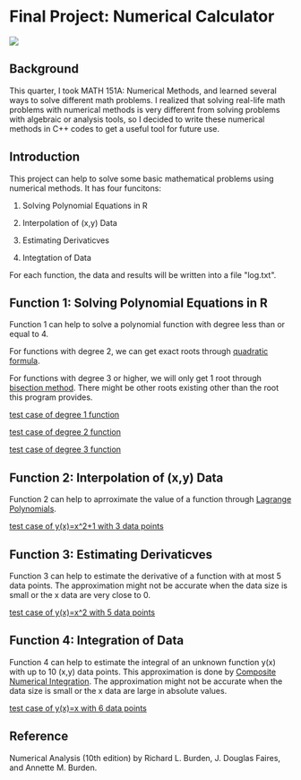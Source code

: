 # Final Project: Numerical Calculator 

![](https://github.com/luwenkai1997/pic-10c-final-project/blob/master/title_picture.jpg)

## Background

This quarter, I took MATH 151A: Numerical Methods, and learned several ways to solve different math problems. I realized that solving real-life math problems with numerical methods is very different from solving problems with algebraic or analysis tools, so I decided to write these numerical methods in C++ codes to get a useful tool for future use. 

## Introduction

This project can help to solve some basic mathematical problems using numerical methods. It has four funcitons: 

1. Solving Polynomial Equations in R

2. Interpolation of (x,y) Data

3. Estimating Derivaticves

4. Integtation of Data

For each function, the data and results will be written into a file "log.txt". 

## Function 1: Solving Polynomial Equations in R

Function 1 can help to solve a polynomial function with degree less than or equal to 4.

For functions with degree 2, we can get exact roots through [quadratic formula](https://en.wikipedia.org/wiki/Quadratic_formula).

For functions with degree 3 or higher, we will only get 1 root through [bisection method](https://en.wikipedia.org/wiki/Bisection_method). There might be other roots existing other than the root this program provides. 

[test case of degree 1 function](https://github.com/luwenkai1997/pic-10c-final-project/blob/master/test_case/test_case_1)

[test case of degree 2 function](https://github.com/luwenkai1997/pic-10c-final-project/blob/master/test_case/test_case_2)

[test case of degree 3 function](https://github.com/luwenkai1997/pic-10c-final-project/blob/master/test_case/test_case_3)

## Function 2: Interpolation of (x,y) Data

Function 2 can help to aprroximate the value of a function through [Lagrange Polynomials](https://en.wikipedia.org/wiki/Lagrange_polynomial). 

[test case of y(x)=x^2+1 with 3 data points](https://github.com/luwenkai1997/pic-10c-final-project/blob/master/test_case/test_case_4)

## Function 3: Estimating Derivaticves

Function 3 can help to estimate the derivative of a function with at most 5 data points. The approximation might not be accurate when the data size is small or the x data are very close to 0. 

[test case of y(x)=x^2 with 5 data points](https://github.com/luwenkai1997/pic-10c-final-project/blob/master/test_case/test_case_5)

## Function 4: Integration of Data

Function 4 can help to estimate the integral of an unknown function y(x) with up to 10 (x,y) data points. This approximation is done by [Composite Numerical Integration](https://www3.nd.edu/~zxu2/acms40390F15/Lec-4.4.pdf). The approximation might not be accurate when the data size is small or the x data are large in absolute values.

[test case of y(x)=x with 6 data points](https://github.com/luwenkai1997/pic-10c-final-project/blob/master/test_case/test_case_6)

## Reference

Numerical Analysis (10th edition) by Richard L. Burden, J. Douglas Faires, and Annette M. Burden. 

